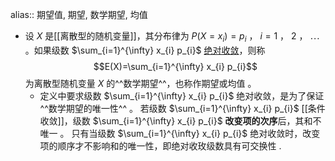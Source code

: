 alias:: 期望值, 期望, 数学期望, 均值

- 设 $X$ 是[[离散型的随机变量]]，其分布律为 $P\left(X=x_{i}\right)=p_{i}$ ， $i=1$ ， $2$ ， $\cdots$ 。如果级数 $\sum_{i=1}^{\infty} x_{i} p_{i}$ [绝对收敛]([[级数绝对收敛]])，则称
  $$E(X)=\sum_{i=1}^{\infty} x_{i} p_{i}$$
  为离散型随机变量 $X$ 的^^数学期望^^，也称作期望或均值 。
	- 定义中要求级数 $\sum_{i=1}^{\infty} x_{i} p_{i}$ 绝对收敛，是为了保证^^数学期望的唯一性^^ 。 
	  若级数 $\sum_{i=1}^{\infty} x_{i} p_{i}$ [[条件收敛]]，级数 $\sum_{i=1}^{\infty} x_{i} p_{i}$ **改变项的次序**后，其和不唯一 。
	  只有当级数 $\sum_{i=1}^{\infty} x_{i} p_{i}$ 绝对收敛时，改变项的顺序才不影响和的唯一性，即绝对收玫级数具有可交换性 $.$